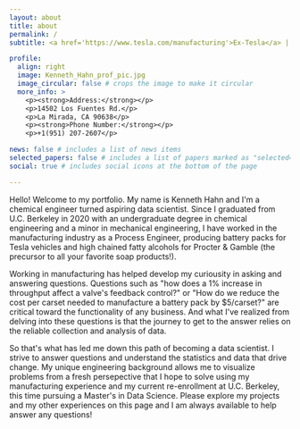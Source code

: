 ```yaml
---
layout: about
title: about
permalink: /
subtitle: <a href='https://www.tesla.com/manufacturing'>Ex-Tesla</a> |  <a href='https://www.pgchemicals.com/oleochemicals-products/fatty-alcohol'>Ex-Procter & Gamble</a> | Process Engineer turned Data Scientist.

profile:
  align: right
  image: Kenneth_Hahn_prof_pic.jpg
  image_circular: false # crops the image to make it circular
  more_info: >
    <p><strong>Address:</strong></p>
    <p>14502 Los Fuentes Rd.</p>
    <p>La Mirada, CA 90638</p>
    <p><strong>Phone Number:</strong></p>
    <p>+1(951) 207-2607</p>

news: false # includes a list of news items
selected_papers: false # includes a list of papers marked as "selected={true}"
social: true # includes social icons at the bottom of the page

---
```


Hello! Welcome to my portfolio. My name is Kenneth Hahn and I'm a chemical engineer turned aspiring data scientist. Since I graduated from U.C. Berkeley in 2020 with an undergraduate degree in chemical engineering and a minor in mechanical engineering, I have worked in the manufacturing industry as a Process Engineer, producing battery packs for Tesla vehicles and high chained fatty alcohols for Procter & Gamble (the precursor to all your favorite soap products!).

Working in manufacturing has helped develop my curiousity in asking and answering questions. Questions such as "how does a 1% increase in throughput affect a valve's feedback control?" or "How do we reduce the cost per carset needed to manufacture a battery pack by $5/carset?" are critical toward the functionality of any business. And what I've realized from delving into these questions is that the journey to get to the answer relies on the reliable collection and analysis of data.

So that's what has led me down this path of becoming a data scientist. I strive to answer questions and understand the statistics and data that drive change. My unique engineering background allows me to visualize problems from a fresh persepective that I hope to solve using my manufacturing experience and my current re-enrollment at U.C. Berkeley, this time pursuing a Master's in Data Science. Please explore my projects and my other experiences on this page and I am always available to help answer any questions!